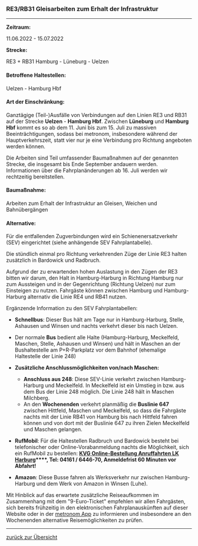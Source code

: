 ### RE3/RB31 Gleisarbeiten zum Erhalt der Infrastruktur ###

---

**Zeitraum:**

 11.06.2022 - 15.07.2022

**Strecke:**

 RE3 + RB31 Hamburg - Lüneburg - Uelzen

#### Betroffene Haltestellen: ####

Uelzen - Hamburg Hbf

#### Art der Einschränkung: ####

Ganztägige (Teil-)Ausfälle von Verbindungen auf den Linien RE3 und RB31 auf der Strecke **Uelzen** - **Hamburg Hbf**. Zwischen **Lüneburg** und **Hamburg Hbf** kommt es so ab dem 11. Juni bis zum 15. Juli zu massiven Beeinträchtigungen, sodass bei metronom, insbesondere während der Hauptverkehrszeit, statt vier nur je eine Verbindung pro Richtung angeboten werden können.

Die Arbeiten sind Teil umfassender Baumaßnahmen auf der genannten Strecke, die insgesamt bis Ende September andauern werden. Informationen über die Fahrplanänderungen ab 16. Juli werden wir rechtzeitig bereitstellen.

#### Baumaßnahme: ####

Arbeiten zum Erhalt der Infrastruktur an Gleisen, Weichen und Bahnübergängen

#### Alternative: ####

Für die entfallenden Zugverbindungen wird ein Schienenersatzverkehr (SEV) eingerichtet (siehe anhängende SEV Fahrplantabelle).

Die stündlich einmal pro Richtung verkehrenden Züge der Linie RE3 halten zusätzlich in Bardowick und Radbruch.

Aufgrund der zu erwartenden hohen Auslastung in den Zügen der RE3 bitten wir darum, den Halt in Hamburg-Harburg in Richtung Hamburg nur zum Aussteigen und in der Gegenrichtung (Richtung Uelzen) nur zum Einsteigen zu nutzen. Fahrgäste können zwischen Hamburg und Hamburg-Harburg alternativ die Linie RE4 und RB41 nutzen.

Ergänzende Information zu den SEV Fahrplantabellen:

* **Schnellbus**: Dieser Bus hält am Tage nur in Hamburg-Harburg, Stelle, Ashausen und Winsen und nachts verkehrt dieser bis nach Uelzen.
* Der normale **Bus** bedient alle Halte (Hamburg-Harburg, Meckelfeld, Maschen, Stelle, Ashausen und Winsen) und hält in Maschen an der Bushaltestelle am P+R-Parkplatz vor dem Bahnhof (ehemalige Haltestelle der Linie 248)

* **Zusätzliche Anschlussmöglichkeiten von/nach Maschen:**
  * **Anschluss aus 248**: Diese SEV-Linie verkehrt zwischen Hamburg-Harburg und Meckelfeld. In Meckelfeld ist ein Umstieg in bzw. aus dem Bus der Linie 248 möglich. Die Linie 248 hält in Maschen Milchberg.
  * An den **Wochenenden** verkehrt planmäßig die **Buslinie 647** zwischen Hittfeld, Maschen und Meckelfeld, so dass die Fahrgäste nachts mit der Linie RB41 von Hamburg bis nach Hittfeld fahren können und von dort mit der Buslinie 647 zu ihren Zielen Meckelfeld und Maschen gelangen.

* **RufMobil**: Für die Haltestellen Radbruch und Bardowick besteht bei telefonischer oder Online-Vorabanmeldung nachts die Möglichkeit, sich ein RufMobil zu bestellen: **[KVG Online-Bestellung Anruffahrten LK Harburg](https://www.kvg-bus.de/fahrplaene/landkreis-harburg/bedarfsorientierter-verkehr/online-bestellung-anruffahrten-lk-harburg/)****, Tel: 04161 / 6446-70, Anmeldefrist 60 Minuten vor Abfahrt!**
* **Amazon**: Diese Busse fahren als Werksverkehr nur zwischen Hamburg-Harburg und dem Werk von Amazon in Winsen (Luhe).

Mit Hinblick auf das erwartete zusätzliche Reiseaufkommen im Zusammenhang mit dem "9-Euro-Ticket" empfehlen wir allen Fahrgästen, sich bereits frühzeitig in den elektronischen Fahrplanauskünften auf dieser Website oder in der [metronom App](https://www.der-metronom.de/fahrplan/mein-metronom-app/) zu informieren und insbesondere an den Wochenenden alternative Reisemöglichkeiten zu prüfen.

---
[zurück zur Übersicht](https://www.der-metronom.de/fahrplan/baustellen-uebersicht/#route-1375)
